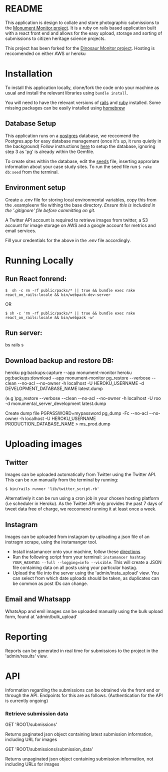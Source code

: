 # README
This application is design to collate and store photographic submissions to the [Monument Monitor project](www.monumentmonitor.co.uk). It is a ruby on rails based application built with a react front end and allows for the easy upload, storage and sorting of submissions to citizen heritage science projects.

This project has been forked for the [Dinosaur Monitor project](https://github.com/Rosie-Brigham/dino_monitor). 
Hosting is reccomended on either AWS or heroku

# Installation
To install this application locally, clone/fork the code onto your machine as usual and install the relevant libraries using `bundle install`.

You will need to have the relevant versions of [rails](https://guides.rubyonrails.org/v5.0/getting_started.html) and [ruby](https://rvm.io/) installed. Some missing packages can be easily installed using [homebrew](https://brew.sh/)

## Database Setup
This application runs on a [postgres](https://postgresapp.com/) database, we reccomend the Postgres.app for easy database management (once it's up, it runs quietly in the background)
Follow instructions [here](https://medium.com/@noordean/setting-up-postgresql-with-rails-application-357fe5e9c28) to setup the database, ignoring step 3 as 'pg' is already within the Gemfile.

To create sites within the database, edit the [seeds](https://github.com/monumentalconservation/monument_server/blob/master/db/seeds.rb) file, inserting approriate information about your case study sites. To run the seed file run `$ rake db:seed` from the terminal.

## Environment setup

Create a .env file for storing local environmental variables, copy this from the .exampleenv file withing the base directory. *Ensure this is included in the '.gitignore' file before committing on git*.


A Twitter API account is required to retrieve images from twitter, a S3 account for image storage on AWS and a google account for metrics and email services.

Fill your credentials for the above in the .env file accordingly.

# Running Locally
## Run React fonrend:
`$  sh -c rm -rf public/packs/* || true && bundle exec rake react_on_rails:locale && bin/webpack-dev-server`

OR

`$ sh -c 'rm -rf public/packs/* || true && bundle exec rake react_on_rails:locale && bin/webpack -w'`

## Run server:

bs rails s

## Download backup and restore DB:
heroku pg:backups:capture --app monument-monitor
heroku pg:backups:download --app monument-monitor
pg_restore --verbose --clean --no-acl --no-owner -h localhost -U HEROKU_USERNAME -d DEVELOPMENT_DATABASE_NAME latest.dump

(e.g )pg_restore --verbose --clean --no-acl --no-owner -h localhost -U roo -d monumental_server_development latest.dump

Create dump file
PGPASSWORD=mypassword pg_dump -Fc --no-acl --no-owner -h localhost -U HEROKU_USERNAME PRODUCTION_DATABASE_NAME > ms_prod.dump

# Uploading images

## Twitter
Images can be uploaded automatically from Twitter using the Twitter API. This can be run manually from the terminal by running:

`$ bin/rails runner 'lib/twitter_script.rb'`

Alternatively it can be run using a cron job in your chosen hosting platform (i.e scheduler in Heroku).
As the Twitter API only provides the past 7 days of tweet data free of charge, we reccomend running it at least once a week.

## Instagram
Images can be uploaded from instagram by uploading a json file of an instragm scrape, using the instamanger tool.

- Install instamancer onto your machine, follow these [directions](https://github.com/ScriptSmith/instamancer)
- Run the following script from your terminal: 
`instamancer hashtag YOUR_HASHTAG --full --logging=info --visible`. 
This will create a JSON file containing data on all posts using your particular hastag.
- Upload the file into the server using the 'admin/insta_upload' view. You can select from which date uploads should be taken, as duplicates can be common as post IDs can change.

## Email and Whatsapp

WhatsApp and emil images can be uploaded manually using the bulk upload form, found at 'admin/bulk_upload'

# Reporting

Reports can be generated in real time for submissions to the project in the 'admin/results' view.


# API

Information regarding the submissions can be obtained via the front end or through the API. Endpoints for this are as follows. (Authentication for the API is currently ongoing)

### Retrieve submission data
GET 'ROOT/submissions'

Returns paginated json object containing latest submission information, including URL for images


GET 'ROOT/submissions/submission_data'

Returns unpaginated json object containing submission information, not including URLs for images
      